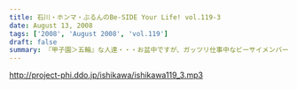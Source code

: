```yaml
---
title: 石川・ホンマ・ぶるんのBe-SIDE Your Life! vol.119-3
date: August 13, 2008
tags: ['2008', 'August 2008', 'vol.119']
draft: false
summary: 『甲子園＞五輪』な人達・・・お盆中ですが、ガッツリ仕事中なビーサイメンバー。イベントへのカウントダウンは始まっている。NAMAE
---
```


http://project-phi.ddo.jp/ishikawa/ishikawa119_3.mp3